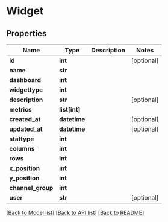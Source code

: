 # Widget

## Properties
Name | Type | Description | Notes
------------ | ------------- | ------------- | -------------
**id** | **int** |  | [optional] 
**name** | **str** |  | 
**dashboard** | **int** |  | 
**widgettype** | **int** |  | 
**description** | **str** |  | [optional] 
**metrics** | **list[int]** |  | 
**created_at** | **datetime** |  | [optional] 
**updated_at** | **datetime** |  | [optional] 
**stattype** | **int** |  | 
**columns** | **int** |  | 
**rows** | **int** |  | 
**x_position** | **int** |  | 
**y_position** | **int** |  | 
**channel_group** | **int** |  | 
**user** | **str** |  | [optional] 

[[Back to Model list]](../README.md#documentation-for-models) [[Back to API list]](../README.md#documentation-for-api-endpoints) [[Back to README]](../README.md)


